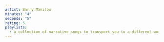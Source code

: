 ```yaml
---
artist: Barry Manilow
minutes: "4"
seconds: "5"
rating: 5
playlists:
  - a collection of narrative songs to transport you to a different world
---
```

